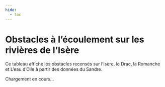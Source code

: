 ```yaml
---
hide:
  - toc
---
```


# Obstacles à l’écoulement sur les rivières de l’Isère

Ce tableau affiche les obstacles recensés sur l’Isère, le Drac, la Romanche et L’eau d’Olle à partir des données du Sandre.

<div id="obstacles-table">Chargement en cours...</div>

<script>
const COURS_EAU_LIST = ["Isère", "Drac", "Romanche", "Eau d'Olle"];
const WFS_URL = "https://services.sandre.eaufrance.fr/geo/obs?SERVICE=WFS&VERSION=2.0.0&REQUEST=GetFeature&typeNames=ObstEcoul_FXX&OUTPUTFORMAT=application%2Fgml%2Bxml";

async function fetchObstacles() {
    try {
        const response = await fetch(WFS_URL);
        const text = await response.text();
        const parser = new DOMParser();
        const xmlDoc = parser.parseFromString(text, "application/xml");
        const features = [...xmlDoc.getElementsByTagName("obs:obstacle")];
        return features.map(obsElem => {
            const getText = tag => obsElem.getElementsByTagName(tag)[0]?.textContent ?? null;
            const pos = getText("gml:pos");
            const [x, y] = pos ? pos.split(" ") : [null, null];
            return {
                nom: getText("obs:nom"),
                type: getText("obs:type_obstacle"),
                franchissabilite: getText("obs:etat_franchissabilite"),
                coursEau: getText("obs:libelle_cours_eau"),
                x, y,
            };
        }).filter(obs =>
            obs.coursEau && COURS_EAU_LIST.some(nom => obs.coursEau.toLowerCase().includes(nom.toLowerCase()))
        );
    } catch (error) {
        console.error("Erreur lors du chargement des obstacles :", error);
        return [];
    }
}

function renderObstacleTable(data) {
    if (!data.length) {
        document.getElementById("obstacles-table").innerHTML = "<p>Aucun obstacle trouvé.</p>";
        return;
    }
    const tableHeader = `
        <table border="1">
            <tr style="background-color: #8d0303; color: white;">
                <th>Nom</th>
                <th>Type</th>
                <th>Franchissabilité</th>
                <th>Cours d’eau</th>
                <th>Latitude</th>
                <th>Longitude</th>
            </tr>
    `;

    const rows = data.map(obs => `
        <tr>
                <td>${obs.nom ?? "<i>Non renseigné</i>"}</td>
                <td>${obs.type ?? "<i>Non renseigné</i>"}</td>
                <td>${obs.franchissabilite ?? "<i>Inconnu</i>"}</td>
                <td>${obs.coursEau}</td>
                <td>${obs.y ?? "-"}</td>
                <td>${obs.x ?? "-"}</td>
            </tr>
    `).join("");

    const table = `${tableHeader}${rows}</table>`;
    document.getElementById("obstacles-table").innerHTML = table;
}

// Initialisation au chargement
fetchObstacles().then(renderObstacleTable);
</script>
